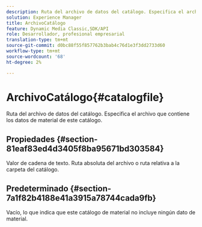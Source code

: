 ```yaml
---
description: Ruta del archivo de datos del catálogo. Especifica el archivo que contiene los datos de material de este catálogo.
solution: Experience Manager
title: ArchivoCatálogo
feature: Dynamic Media Classic,SDK/API
role: Desarrollador, profesional empresarial
translation-type: tm+mt
source-git-commit: d0bc88f55f857762b3bab4c76d1e3f3dd2733d60
workflow-type: tm+mt
source-wordcount: '68'
ht-degree: 2%

---
```



# ArchivoCatálogo{#catalogfile}

Ruta del archivo de datos del catálogo. Especifica el archivo que contiene los datos de material de este catálogo.

## Propiedades {#section-81eaf83ed4d3405f8ba95671bd303584}

Valor de cadena de texto. Ruta absoluta del archivo o ruta relativa a la carpeta del catálogo.

## Predeterminado {#section-7a1f82b4188e41a3915a78744cada9fb}

Vacío, lo que indica que este catálogo de material no incluye ningún dato de material.
